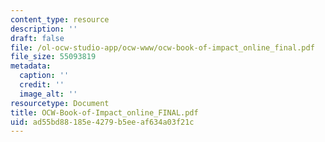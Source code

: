 ```yaml
---
content_type: resource
description: ''
draft: false
file: /ol-ocw-studio-app/ocw-www/ocw-book-of-impact_online_final.pdf
file_size: 55093819
metadata:
  caption: ''
  credit: ''
  image_alt: ''
resourcetype: Document
title: OCW-Book-of-Impact_online_FINAL.pdf
uid: ad55bd88-185e-4279-b5ee-af634a03f21c
---
```

